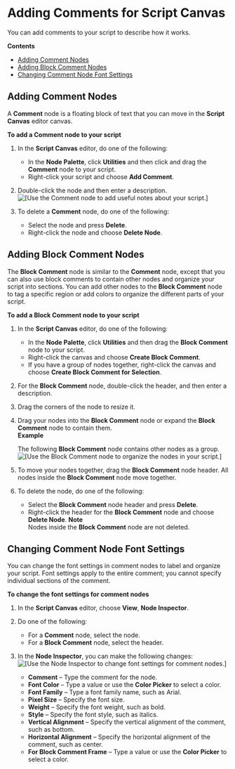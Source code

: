 # Adding Comments for Script Canvas<a name="script-canvas-block-commenting"></a>

You can add comments to your script to describe how it works\. 

**Contents**
+ [Adding Comment Nodes](#adding-comment-nodes)
+ [Adding Block Comment Nodes](#adding-block-comment-nodes)
+ [Changing Comment Node Font Settings](#change-font-settings-for-comments)

## Adding Comment Nodes<a name="adding-comment-nodes"></a>

A **Comment** node is a floating block of text that you can move in the **Script Canvas** editor canvas\.

**To add a Comment node to your script**

1. In the **Script Canvas** editor, do one of the following:
   + In the **Node Palette**, click **Utilities** and then click and drag the **Comment** node to your script\.
   + Right\-click your script and choose **Add Comment**\.

1. Double\-click the node and then enter a description\.  
![\[Use the Comment node to add useful notes about your script.\]](http://docs.aws.amazon.com/lumberyard/latest/userguide/images/scriptcanvasnodes/comment-node.png)

1. To delete a **Comment** node, do one of the following:
   + Select the node and press **Delete**\.
   + Right\-click the node and choose **Delete Node**\.

## Adding Block Comment Nodes<a name="adding-block-comment-nodes"></a>

The **Block Comment** node is similar to the **Comment** node, except that you can also use block comments to contain other nodes and organize your script into sections\. You can add other nodes to the **Block Comment** node to tag a specific region or add colors to organize the different parts of your script\.

**To add a Block Comment node to your script**

1. In the **Script Canvas** editor, do one of the following:
   + In the **Node Palette**, click **Utilities** and then drag the **Block Comment** node to your script\.
   + Right\-click the canvas and choose **Create Block Comment**\.
   + If you have a group of nodes together, right\-click the canvas and choose **Create Block Comment for Selection**\. 

1. For the **Block Comment** node, double\-click the header, and then enter a description\.

1. Drag the corners of the node to resize it\. 

1. Drag your nodes into the **Block Comment** node or expand the **Block Comment** node to contain them\.  
**Example**  

   The following **Block Comment** node contains other nodes as a group\.  
![\[Use the Block Comment node to organize the nodes in your script.\]](http://docs.aws.amazon.com/lumberyard/latest/userguide/images/block-comment-node.png)

1. To move your nodes together, drag the **Block Comment** node header\. All nodes inside the **Block Comment** node move together\.

1. To delete the node, do one of the following:
   + Select the **Block Comment** node header and press **Delete**\.
   + Right\-click the header for the **Block Comment** node and choose **Delete Node**\.
**Note**  
Nodes inside the **Block Comment** node are not deleted\.

## Changing Comment Node Font Settings<a name="change-font-settings-for-comments"></a>

You can change the font settings in comment nodes to label and organize your script\. Font settings apply to the entire comment; you cannot specify individual sections of the comment\.

**To change the font settings for comment nodes**

1. In the **Script Canvas** editor, choose **View**, **Node Inspector**\.

1. Do one of the following: 
   + For a **Comment** node, select the node\.
   + For a **Block Comment** node, select the header\. 

1. In the **Node Inspector**, you can make the following changes:  
![\[Use the Node Inspector to change font settings for comment nodes.\]](http://docs.aws.amazon.com/lumberyard/latest/userguide/images/scriptcanvasnodes/block-comment-nodes-font-settings.png)
   + **Comment** – Type the comment for the node\.
   + **Font Color** – Type a value or use the **Color Picker** to select a color\.
   + **Font Family** – Type a font family name, such as Arial\.
   + **Pixel Size** – Specify the font size\.
   + **Weight** – Specify the font weight, such as bold\.
   + **Style** – Specify the font style, such as italics\.
   + **Vertical Alignment** – Specify the vertical alignment of the comment, such as bottom\.
   + **Horizontal Alignment** – Specify the horizontal alignment of the comment, such as center\.
   + **For Block Comment Frame** – Type a value or use the **Color Picker** to select a color\.